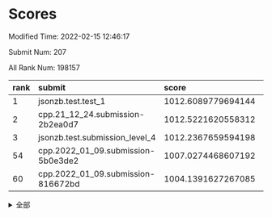 # Scores

Modified Time: 2022-02-15 12:46:17

Submit Num: 207

All Rank Num: 198157

| rank |               submit               |       score        |       sigma        | pk_num |
| :--- | :--------------------------------- | :----------------- | :----------------- | :----- |
| 1    | jsonzb.test.test_1                 | 1012.6089779694144 | 0.8046312865959367 | 3827   |
| 2    | cpp.21_12_24.submission-2b2ea0d7   | 1012.5221620558312 | 0.8057366238280761 | 3830   |
| 3    | jsonzb.test.submission_level_4     | 1012.2367659594198 | 0.7972766660891103 | 3833   |
| 54   | cpp.2022_01_09.submission-5b0e3de2 | 1007.0274468607192 | 0.7286208706089099 | 3830   |
| 60   | cpp.2022_01_09.submission-816672bd | 1004.1391627267085 | 0.7225646599191264 | 3825   |


<details>
<summary>全部</summary>

| rank |                 submit                 |       score        |       sigma        | pk_num |
| :--- | :------------------------------------- | :----------------- | :----------------- | :----- |
| 1    | jsonzb.test.test_1                     | 1012.6089779694144 | 0.8046312865959367 | 3827   |
| 2    | cpp.21_12_24.submission-2b2ea0d7       | 1012.5221620558312 | 0.8057366238280761 | 3830   |
| 3    | jsonzb.test.submission_level_4         | 1012.2367659594198 | 0.7972766660891103 | 3833   |
| 4    | gobigger.level_3.submission_level_3_4  | 1011.7039602780658 | 0.7691576728207988 | 3825   |
| 5    | gobigger.level_3.submission_level_3_40 | 1011.6865126042443 | 0.7685603024377591 | 3828   |
| 6    | gobigger.level_3.submission_level_3_20 | 1011.5520236718855 | 0.7765097454567581 | 3829   |
| 7    | gobigger.level_3.submission_level_3_11 | 1011.2146265557069 | 0.7655466800971491 | 3831   |
| 8    | gobigger.level_3.submission_level_3_29 | 1011.037162324691  | 0.7727082917804432 | 3832   |
| 9    | gobigger.level_3.submission_level_3_37 | 1010.9203089659773 | 0.8034033879505128 | 3823   |
| 10   | gobigger.level_3.submission_level_3_9  | 1010.7840024713676 | 0.7709034909298966 | 3828   |
| 11   | gobigger.level_3.submission_level_3_22 | 1010.7515451773437 | 0.7805596329673686 | 3829   |
| 12   | gobigger.level_3.submission_level_3_35 | 1010.7322634951146 | 0.7702857617223454 | 3828   |
| 13   | gobigger.level_3.submission_level_3_12 | 1010.6719501350965 | 0.7718136323273468 | 3826   |
| 14   | gobigger.level_3.submission_level_3_23 | 1010.6612462094059 | 0.7509380988262527 | 3822   |
| 15   | gobigger.level_3.submission_level_3_5  | 1010.6147679008335 | 0.7621342805178425 | 3824   |
| 16   | gobigger.level_3.submission_level_3_8  | 1010.5340454542574 | 0.758920094708865  | 3829   |
| 17   | gobigger.level_3.submission_level_3_10 | 1010.4240812100679 | 0.7587460485803126 | 3835   |
| 18   | gobigger.level_3.submission_level_3_44 | 1010.3811424723307 | 0.7538465521482192 | 3830   |
| 19   | gobigger.level_3.submission_level_3_39 | 1010.3807840871883 | 0.7401786817930776 | 3828   |
| 20   | gobigger.level_3.submission_level_3_14 | 1010.3530475654525 | 0.7771082603704561 | 3828   |
| 21   | gobigger.level_3.submission_level_3_18 | 1010.2389280819608 | 0.7654012075373173 | 3827   |
| 22   | gobigger.level_3.submission_level_3_13 | 1010.0863938506138 | 0.7637741874154356 | 3829   |
| 23   | gobigger.level_3.submission_level_3_38 | 1010.0648405042571 | 0.7664351844648207 | 3832   |
| 24   | gobigger.level_3.submission_level_3_28 | 1009.9947127921139 | 0.7528384122228188 | 3833   |
| 25   | gobigger.level_3.submission_level_3_43 | 1009.9892258813636 | 0.7412729860558971 | 3831   |
| 26   | gobigger.level_3.submission_level_3_45 | 1009.986835416737  | 0.7667494521631353 | 3827   |
| 27   | gobigger.level_3.submission_level_3_48 | 1009.9758329134079 | 0.7853324567849747 | 3834   |
| 28   | gobigger.level_3.submission_level_3_2  | 1009.9665504943645 | 0.7680322211147887 | 3828   |
| 29   | gobigger.level_3.submission_level_3_3  | 1009.9390255430234 | 0.7480709060584999 | 3829   |
| 30   | gobigger.level_3.submission_level_3_1  | 1009.9066706302706 | 0.7517614961947033 | 3827   |
| 31   | gobigger.level_3.submission_level_3_34 | 1009.7931971474972 | 0.7704589643055108 | 3829   |
| 32   | gobigger.level_3.submission_level_3_26 | 1009.7676084733214 | 0.7439757213437737 | 3823   |
| 33   | gobigger.level_3.submission_level_3_47 | 1009.6996890888869 | 0.7318804120560662 | 3830   |
| 34   | gobigger.level_3.submission_level_3_24 | 1009.6575504482101 | 0.74689276778124   | 3833   |
| 35   | gobigger.level_3.submission_level_3_17 | 1009.6273852734041 | 0.7634673484509457 | 3833   |
| 36   | gobigger.level_3.submission_level_3_41 | 1009.5913401175029 | 0.7737323665006055 | 3834   |
| 37   | gobigger.level_3.submission_level_3_32 | 1009.4447261957796 | 0.756907006161728  | 3831   |
| 38   | gobigger.level_3.submission_level_3_0  | 1009.4213993620533 | 0.7540907639885855 | 3828   |
| 39   | gobigger.level_3.submission_level_3_49 | 1009.3506786326346 | 0.7685212506805219 | 3833   |
| 40   | gobigger.level_3.submission_level_3_42 | 1009.2488536998823 | 0.7485952174145681 | 3830   |
| 41   | gobigger.level_3.submission_level_3_7  | 1009.2208613633336 | 0.7454542054129912 | 3831   |
| 42   | gobigger.level_3.submission_level_3_36 | 1009.1447416186428 | 0.7473802319166462 | 3831   |
| 43   | gobigger.level_3.submission_level_3_46 | 1009.0865615904834 | 0.7466500736821099 | 3835   |
| 44   | gobigger.level_3.submission_level_3_30 | 1009.0311991343342 | 0.7483047076900999 | 3830   |
| 45   | gobigger.level_3.submission_level_3_19 | 1008.8853776090025 | 0.7415796244125756 | 3828   |
| 46   | gobigger.level_3.submission_level_3_16 | 1008.8514388510853 | 0.7532350331346639 | 3827   |
| 47   | gobigger.level_3.submission_level_3_15 | 1008.8269013121455 | 0.7386019180189142 | 3832   |
| 48   | gobigger.level_3.submission_level_3_25 | 1008.8117732256463 | 0.7498404977977227 | 3827   |
| 49   | gobigger.level_3.submission_level_3_21 | 1008.6983020245574 | 0.7216500653275827 | 3825   |
| 50   | gobigger.level_3.submission_level_3_27 | 1008.6808398576438 | 0.7400128625733275 | 3833   |
| 51   | gobigger.level_3.submission_level_3_6  | 1008.6265513320608 | 0.7676992122620692 | 3831   |
| 52   | gobigger.level_3.submission_level_3_33 | 1008.5378468714161 | 0.750597321780935  | 3825   |
| 53   | gobigger.level_3.submission_level_3_31 | 1008.3619144125662 | 0.7401542445675078 | 3827   |
| 54   | cpp.2022_01_09.submission-5b0e3de2     | 1007.0274468607192 | 0.7286208706089099 | 3830   |
| 55   | gobigger.level_1.submission_level_1_21 | 1005.060171711257  | 0.7315237551957481 | 3828   |
| 56   | gobigger.level_1.submission_level_1_44 | 1004.5361694412753 | 0.7149876584670017 | 3832   |
| 57   | gobigger.level_1.submission_level_1_23 | 1004.3959876950215 | 0.7107839881519546 | 3832   |
| 58   | gobigger.level_1.submission_level_1_33 | 1004.2824759494642 | 0.7129578540733014 | 3833   |
| 59   | gobigger.level_1.submission_level_1_22 | 1004.1836034827593 | 0.7188450443837976 | 3830   |
| 60   | cpp.2022_01_09.submission-816672bd     | 1004.1391627267085 | 0.7225646599191264 | 3825   |
| 61   | gobigger.level_1.submission_level_1_34 | 1003.9388672560281 | 0.7183597223792766 | 3824   |
| 62   | gobigger.level_1.submission_level_1_14 | 1003.8038948338358 | 0.72375248312475   | 3831   |
| 63   | gobigger.level_1.submission_level_1_48 | 1003.7204779877528 | 0.7122287359481014 | 3829   |
| 64   | gobigger.level_1.submission_level_1_10 | 1003.7116100267954 | 0.7079928573109331 | 3833   |
| 65   | gobigger.level_1.submission_level_1_1  | 1003.6312399971862 | 0.7156949234107367 | 3830   |
| 66   | gobigger.level_1.submission_level_1_38 | 1003.6196800325323 | 0.7136866344123739 | 3834   |
| 67   | gobigger.level_1.submission_level_1_26 | 1003.5580989474985 | 0.7227869812284659 | 3832   |
| 68   | gobigger.level_1.submission_level_1_31 | 1003.5140588615652 | 0.7289599961626271 | 3823   |
| 69   | gobigger.level_1.submission_level_1_20 | 1003.5055524691118 | 0.7241067924160427 | 3831   |
| 70   | gobigger.level_1.submission_level_1_25 | 1003.4595880098237 | 0.7178717315060557 | 3829   |
| 71   | gobigger.level_1.submission_level_1_41 | 1003.4373486024396 | 0.708142018843232  | 3832   |
| 72   | gobigger.level_1.submission_level_1_11 | 1003.3894353201226 | 0.7235984911256097 | 3822   |
| 73   | gobigger.level_1.submission_level_1_28 | 1003.3763284257617 | 0.7192461921519843 | 3827   |
| 74   | gobigger.level_1.submission_level_1_5  | 1003.3543622894476 | 0.7131512033812859 | 3829   |
| 75   | gobigger.level_1.submission_level_1_47 | 1003.3335140949222 | 0.7053144830867537 | 3828   |
| 76   | gobigger.level_1.submission_level_1_36 | 1003.3007585851391 | 0.7151624508802799 | 3830   |
| 77   | gobigger.level_1.submission_level_1_18 | 1003.2902307225742 | 0.7128899731731073 | 3830   |
| 78   | gobigger.level_1.submission_level_1_17 | 1003.2893551478887 | 0.7095588414751487 | 3833   |
| 79   | gobigger.level_1.submission_level_1_37 | 1003.2780952311208 | 0.7238359510273661 | 3831   |
| 80   | gobigger.level_1.submission_level_1_43 | 1003.2718243151745 | 0.7132434239767451 | 3829   |
| 81   | gobigger.level_1.submission_level_1_15 | 1003.2605554627042 | 0.7220198977303709 | 3830   |
| 82   | gobigger.level_1.submission_level_1_12 | 1003.2180060591094 | 0.7144324014581084 | 3829   |
| 83   | gobigger.level_1.submission_level_1_0  | 1003.1362789888461 | 0.7170743682999432 | 3826   |
| 84   | gobigger.level_1.submission_level_1_29 | 1003.0494512232033 | 0.7093243288098332 | 3830   |
| 85   | gobigger.level_1.submission_level_1_13 | 1003.0182192045482 | 0.7140439144200468 | 3836   |
| 86   | gobigger.level_1.submission_level_1_35 | 1002.9949873506059 | 0.7104812897013469 | 3830   |
| 87   | gobigger.level_1.submission_level_1_9  | 1002.9533996186129 | 0.7141811894158172 | 3828   |
| 88   | gobigger.level_1.submission_level_1_40 | 1002.9069380609538 | 0.7167481585900582 | 3832   |
| 89   | gobigger.level_1.submission_level_1_39 | 1002.9059009787956 | 0.7201097624705677 | 3828   |
| 90   | gobigger.level_1.submission_level_1_32 | 1002.8603056134897 | 0.7128181454054296 | 3831   |
| 91   | gobigger.level_1.submission_level_1_16 | 1002.8425808211059 | 0.7062431170162546 | 3825   |
| 92   | gobigger.level_1.submission_level_1_49 | 1002.8058909404679 | 0.7172457539833553 | 3828   |
| 93   | gobigger.level_1.submission_level_1_45 | 1002.7711508284342 | 0.7140140265810768 | 3830   |
| 94   | gobigger.level_1.submission_level_1_3  | 1002.7511372562642 | 0.7083103123447704 | 3829   |
| 95   | gobigger.level_1.submission_level_1_27 | 1002.7062989806681 | 0.7112361703416051 | 3826   |
| 96   | gobigger.level_1.submission_level_1_24 | 1002.6883471564122 | 0.7090854097965626 | 3828   |
| 97   | gobigger.level_1.submission_level_1_46 | 1002.6352457937901 | 0.7114017838364243 | 3822   |
| 98   | gobigger.level_1.submission_level_1_7  | 1002.4326671810142 | 0.7072301551594701 | 3834   |
| 99   | gobigger.level_1.submission_level_1_30 | 1002.2879207264762 | 0.7173340461608425 | 3825   |
| 100  | gobigger.level_1.submission_level_1_42 | 1002.2419718286683 | 0.7126846782488707 | 3833   |
| 101  | gobigger.level_1.submission_level_1_8  | 1002.2163308439046 | 0.7068430671400819 | 3824   |
| 102  | gobigger.level_1.submission_level_1_19 | 1002.0781960822417 | 0.7034868833873306 | 3826   |
| 103  | gobigger.level_1.submission_level_1_6  | 1001.9864120477147 | 0.7149223155714106 | 3829   |
| 104  | gobigger.level_1.submission_level_1_4  | 1001.9203571865798 | 0.7158257529118668 | 3829   |
| 105  | gobigger.level_1.submission_level_1_2  | 1001.2792394061308 | 0.7071828201430806 | 3831   |
| 106  | gobigger.random.submission_random_38   | 997.2995795675635  | 0.7029540203998726 | 3830   |
| 107  | gobigger.random.submission_random_0    | 997.1101297563804  | 0.7267496669624903 | 3831   |
| 108  | gobigger.random.submission_random_47   | 997.0852512188183  | 0.706382684302765  | 3836   |
| 109  | gobigger.random.submission_random_28   | 996.9719036035235  | 0.7137395788466806 | 3828   |
| 110  | gobigger.random.submission_random_48   | 996.8602953262963  | 0.7114659414905133 | 3834   |
| 111  | gobigger.random.submission_random_29   | 996.8318070516422  | 0.690434094497165  | 3828   |
| 112  | gobigger.random.submission_random_17   | 996.7540066335584  | 0.7062091611455915 | 3834   |
| 113  | gobigger.random.submission_random_21   | 996.7052868493629  | 0.6996858316023548 | 3831   |
| 114  | gobigger.random.submission_random_46   | 996.5566588351614  | 0.7115754841330583 | 3828   |
| 115  | gobigger.random.submission_random_25   | 996.4987563159887  | 0.7129613727304435 | 3829   |
| 116  | gobigger.random.submission_random_15   | 996.4603230412872  | 0.7052503968796736 | 3825   |
| 117  | gobigger.random.submission_random_39   | 996.4484554711103  | 0.7196043478168945 | 3827   |
| 118  | gobigger.random.submission_random_35   | 996.415787424148   | 0.7058792395215083 | 3829   |
| 119  | gobigger.random.submission_random_18   | 996.3899788498101  | 0.70702631384384   | 3828   |
| 120  | gobigger.random.submission_random_11   | 996.373421627079   | 0.7167528145669362 | 3832   |
| 121  | gobigger.random.submission_random_12   | 996.3605787234353  | 0.7061995968006843 | 3829   |
| 122  | gobigger.random.submission_random_43   | 996.3412917738522  | 0.7024232945648026 | 3829   |
| 123  | gobigger.random.submission_random_19   | 996.3156146654846  | 0.7134082107350838 | 3828   |
| 124  | gobigger.random.submission_random_31   | 996.2341329230861  | 0.7044366895532598 | 3826   |
| 125  | gobigger.random.submission_random_32   | 996.2211199603984  | 0.7026056699733807 | 3831   |
| 126  | gobigger.random.submission_random_16   | 996.1982814413547  | 0.6999435615718659 | 3832   |
| 127  | gobigger.random.submission_random_44   | 996.1856192713594  | 0.7099837200756466 | 3830   |
| 128  | gobigger.random.submission_random_34   | 996.1617360435596  | 0.7022491931406356 | 3832   |
| 129  | gobigger.random.submission_random_14   | 996.151922442994   | 0.7196360838307371 | 3824   |
| 130  | gobigger.random.submission_random_30   | 996.0897424476573  | 0.7007762755258753 | 3834   |
| 131  | gobigger.random.submission_random_42   | 996.0657866265946  | 0.7035805489071728 | 3831   |
| 132  | gobigger.random.submission_random_3    | 996.0650039313302  | 0.7012053360886434 | 3828   |
| 133  | gobigger.random.submission_random_24   | 996.0512572235589  | 0.7116174638044687 | 3833   |
| 134  | gobigger.random.submission_random_6    | 995.9445861143199  | 0.7053625874653838 | 3832   |
| 135  | gobigger.random.submission_random_40   | 995.8482836596307  | 0.7099220775621565 | 3829   |
| 136  | gobigger.random.submission_random_27   | 995.8374759995809  | 0.71452477533871   | 3831   |
| 137  | gobigger.random.submission_random_13   | 995.784699555844   | 0.7094547175968758 | 3825   |
| 138  | gobigger.random.submission_random_8    | 995.7562088228419  | 0.7046794254232154 | 3832   |
| 139  | gobigger.random.submission_random_1    | 995.7363579162075  | 0.7176566461381588 | 3828   |
| 140  | gobigger.random.submission_random_23   | 995.7341602303     | 0.7168552188167923 | 3825   |
| 141  | gobigger.random.submission_random_33   | 995.6509124867644  | 0.7066158384112063 | 3830   |
| 142  | gobigger.random.submission_random_5    | 995.6324618833432  | 0.7096798999616478 | 3825   |
| 143  | gobigger.random.submission_random_10   | 995.6256347574874  | 0.7020092889354852 | 3832   |
| 144  | gobigger.random.submission_random_26   | 995.6208412840688  | 0.7094308163790054 | 3831   |
| 145  | gobigger.random.submission_random_45   | 995.5873355371261  | 0.712149498004318  | 3830   |
| 146  | gobigger.random.submission_random_37   | 995.4648196703574  | 0.6988485058106936 | 3822   |
| 147  | gobigger.random.submission_random_7    | 995.438096348982   | 0.7137078806389351 | 3834   |
| 148  | gobigger.random.submission_random_9    | 995.4036945779619  | 0.7117899819967554 | 3830   |
| 149  | gobigger.random.submission_random_41   | 995.396389211053   | 0.7102644464415042 | 3827   |
| 150  | gobigger.random.submission_random_2    | 995.3722826605272  | 0.7204254774620537 | 3835   |
| 151  | gobigger.random.submission_random_49   | 995.3471138659128  | 0.7024999114655119 | 3830   |
| 152  | gobigger.random.submission_random_36   | 995.3409161102709  | 0.7166509792461979 | 3826   |
| 153  | gobigger.random.submission_random_20   | 995.0003557096823  | 0.7105087077190075 | 3830   |
| 154  | gobigger.random.submission_random_4    | 994.8160020045277  | 0.7232346796654989 | 3828   |
| 155  | gobigger.random.submission_random_22   | 994.1913858762574  | 0.7130201396756394 | 3833   |
| 156  | gobigger.level_2.submission_level_2_31 | 994.1781775218292  | 0.7187367318584513 | 3829   |
| 157  | gobigger.level_2.submission_level_2_2  | 994.0025006184543  | 0.7171684712437908 | 3828   |
| 158  | gobigger.level_2.submission_level_2_3  | 993.4398405160825  | 0.7196535482443011 | 3834   |
| 159  | gobigger.level_2.submission_level_2_21 | 993.1885781958704  | 0.7443248041703413 | 3832   |
| 160  | gobigger.level_2.submission_level_2_5  | 993.1599686513762  | 0.7368912542002276 | 3833   |
| 161  | gobigger.level_2.submission_level_2_44 | 993.1131404945413  | 0.7587011111563073 | 3831   |
| 162  | gobigger.level_2.submission_level_2_6  | 992.9940789921986  | 0.7365555812034104 | 3828   |
| 163  | gobigger.level_2.submission_level_2_7  | 992.9328183037577  | 0.7231454705535327 | 3823   |
| 164  | gobigger.level_2.submission_level_2_1  | 992.9195979108147  | 0.7507795189771225 | 3826   |
| 165  | gobigger.level_2.submission_level_2_34 | 992.8858303321014  | 0.7351359721216978 | 3826   |
| 166  | gobigger.level_2.submission_level_2_14 | 992.8175110018743  | 0.7310523514404597 | 3830   |
| 167  | gobigger.level_2.submission_level_2_39 | 992.8112058700166  | 0.7327144891536053 | 3827   |
| 168  | gobigger.level_2.submission_level_2_48 | 992.7771846149093  | 0.7475512066087948 | 3826   |
| 169  | gobigger.level_2.submission_level_2_29 | 992.6739135735379  | 0.7333967405239237 | 3828   |
| 170  | gobigger.level_2.submission_level_2_38 | 992.6468646442835  | 0.7343696320432175 | 3829   |
| 171  | gobigger.level_2.submission_level_2_35 | 992.5278670162663  | 0.7528425717128698 | 3829   |
| 172  | gobigger.level_2.submission_level_2_30 | 992.4452370408657  | 0.7618275507571483 | 3828   |
| 173  | gobigger.level_2.submission_level_2_28 | 992.4047328020187  | 0.7539115757642967 | 3830   |
| 174  | gobigger.level_2.submission_level_2_23 | 992.3806459946408  | 0.7313057153580242 | 3826   |
| 175  | gobigger.level_2.submission_level_2_17 | 992.3177160090387  | 0.775510531323934  | 3828   |
| 176  | gobigger.level_2.submission_level_2_15 | 992.2968279489936  | 0.7424502752364717 | 3827   |
| 177  | gobigger.level_2.submission_level_2_36 | 992.2849554097562  | 0.7523496847903189 | 3825   |
| 178  | gobigger.level_2.submission_level_2_18 | 992.2261185327266  | 0.731566749707284  | 3832   |
| 179  | gobigger.level_2.submission_level_2_13 | 992.1797074744012  | 0.748709145410672  | 3831   |
| 180  | gobigger.level_2.submission_level_2_33 | 992.1548948057532  | 0.7446256175174368 | 3829   |
| 181  | gobigger.level_2.submission_level_2_20 | 992.1243794038411  | 0.74361171790632   | 3826   |
| 182  | gobigger.level_2.submission_level_2_22 | 992.121784263972   | 0.7591835112899369 | 3828   |
| 183  | gobigger.level_2.submission_level_2_27 | 992.0841685793449  | 0.739684926605771  | 3828   |
| 184  | gobigger.level_2.submission_level_2_40 | 992.0092104126694  | 0.7310888162394253 | 3827   |
| 185  | gobigger.level_2.submission_level_2_10 | 992.001720078229   | 0.7434906814483365 | 3825   |
| 186  | gobigger.level_2.submission_level_2_46 | 991.9635364265486  | 0.7439878322254431 | 3830   |
| 187  | gobigger.level_2.submission_level_2_4  | 991.9050978887417  | 0.7363533644676713 | 3831   |
| 188  | gobigger.level_2.submission_level_2_42 | 991.8421851739964  | 0.7612200439214891 | 3826   |
| 189  | gobigger.level_2.submission_level_2_24 | 991.8141451147477  | 0.7382640846454341 | 3829   |
| 190  | gobigger.level_2.submission_level_2_8  | 991.7872244085163  | 0.7448503002924147 | 3831   |
| 191  | gobigger.level_2.submission_level_2_26 | 991.7585483576704  | 0.7467323332791114 | 3832   |
| 192  | gobigger.level_2.submission_level_2_9  | 991.7570536426465  | 0.7286833078265973 | 3829   |
| 193  | gobigger.level_2.submission_level_2_47 | 991.7455439149649  | 0.7533882884304621 | 3829   |
| 194  | gobigger.level_2.submission_level_2_19 | 991.5175814444333  | 0.7557926887367081 | 3829   |
| 195  | gobigger.level_2.submission_level_2_16 | 991.4948196684298  | 0.7462709037026822 | 3832   |
| 196  | gobigger.level_2.submission_level_2_37 | 991.4383919195716  | 0.7425809026885734 | 3826   |
| 197  | gobigger.level_2.submission_level_2_0  | 991.3943389396921  | 0.7567391428679887 | 3825   |
| 198  | gobigger.level_2.submission_level_2_11 | 991.3199738917322  | 0.7641329896461393 | 3828   |
| 199  | gobigger.level_2.submission_level_2_32 | 991.1238945512497  | 0.7565385215749133 | 3830   |
| 200  | gobigger.level_2.submission_level_2_45 | 991.0735805618742  | 0.7459362723371304 | 3830   |
| 201  | gobigger.level_2.submission_level_2_49 | 991.0221018819901  | 0.7628398375982098 | 3829   |
| 202  | gobigger.level_2.submission_level_2_12 | 990.9294713542985  | 0.773205226695401  | 3828   |
| 203  | gobigger.level_2.submission_level_2_43 | 990.874407398116   | 0.7655787282194791 | 3826   |
| 204  | gobigger.level_2.submission_level_2_25 | 990.7545662441808  | 0.7833842248771565 | 3833   |
| 205  | gobigger.level_2.submission_level_2_41 | 989.8653545602625  | 0.7913148114350854 | 3831   |
| 206  | gobigger.none.submission_none_0        | 977.1107596052614  | 1.4146117452934535 | 3826   |
| 207  | gobigger.none.submission_none_1        | 975.2227614126903  | 1.4354083143810323 | 3826   |

</details>